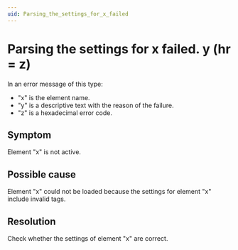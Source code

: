 ```yaml
---
uid: Parsing_the_settings_for_x_failed
---
```


# Parsing the settings for x failed. y (hr = z)

In an error message of this type:

- "x" is the element name.
- "y" is a descriptive text with the reason of the failure.
- "z" is a hexadecimal error code.

## Symptom

Element "x" is not active.

## Possible cause

Element "x" could not be loaded because the settings for element "x" include invalid tags.

## Resolution

Check whether the settings of element "x" are correct.
